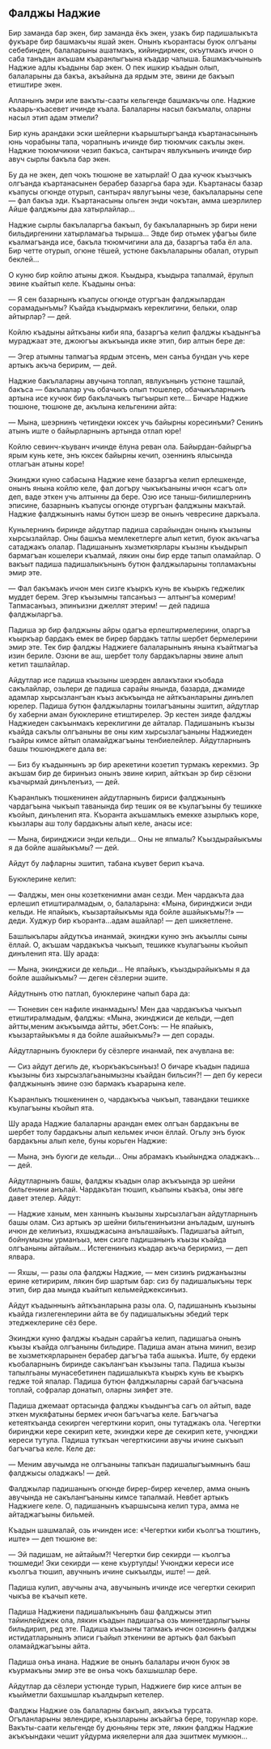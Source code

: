 ## Фалджы Наджие

Бир заманда бар экен, бир заманда ёкъ экен, узакъ бир падишалыкъта фукъаре бир башмакъчы яшай экен.
Онынъ къорантасы буюк олгъаны себебинден, балаларыны ашатмакъ, кийиндирмек, окъутмакъ ичюн о саба танъдан акъшам къаранлыгъына къадар чалыша.
Башмакъчынынъ Наджие адлы къадыны бар экен.
О пек ишкир къадын олып, балаларыны да бакъа, акъайына да ярдым эте, эвини де бакъып етиштире экен.

Алланынъ эмри иле вакъты-сааты кельгенде башмакъчы оле.
Наджие къаарь-къасевет ичинде къала.
Балаларны насыл бакъмалы, оларны насыл этип адам этмели?

Бир кунь арандаки эски шейлерни къарыштыргъанда къартанасынынъ юнь чорабыны тапа, чорапнынъ ичинде бир тююмчик сакълы экен.
Наджие тююмчикни чезип бакъса, сантырач явлукънынъ ичинде бир авуч сырлы бакъла бар экен.

Бу да не экен, деп чокъ тюшюне ве хатырлай!
О даа кучюк къызчыкъ олгъанда къартанасынен берабер базаргьа бара эди.
Къартанасы базар къапусы огюнде отурып, сантырач явлугъыны чезе, бакълаларыны сепе — фал бакъа эди.
Къартанасыны ольген энди чокътан, амма шеэрлилер Айше фалджыны даа хатырлайлар...

Наджие сырлы бакълаларгъа бакъып, бу бакълаларнынъ эр бири нени бильдиргенини хатырламагьа тырыша...
Эвде бир отьмек уфагъы биле къалмагъанда исе, бакъла тююмчигини ала да, базаргъа таба ёл ала.
Бир четте отурып, огюне тёшей, устюне бакълаларыны обалап, отурып беклей...

О куню бир койлю атыны джоя.
Къыдыра, къыдыра тапалмай, ёрулып эвине къайтып келе.
Къадыны онъа:

— Я сен базарнынъ къапусы огюнде отургъан фалджылардан сорамадынъмы?
Къайда къыдырмакъ кереклигини, бельки, олар айтырлар? — дей.

Койлю къадыны айткъаны киби япа, базаргъа келип фалджы къадынгъа мураджаат эте, джоюгъы акъкъында икяе этип, бир алтын бере де:

— Эгер атымны тапмагъа ярдым этсенъ, мен санъа бундан учь кере артыкъ акъча беририм, — дей.

Наджие бакълаларны авучына топлап, явлукънынъ устюне ташлай, бакъса — бакълалар учь обачыкъ олып тюшелер, обачыкъларнынъ артына исе кучюк бир бакълачыкъ тыгъырып кете...
Бичаре Наджие тюшюне, тюшюне де, акълына кельгенини айта:

— Мына, шеэрнинъ четиндеки юксек учь байырны коресинъми?
Сенинъ атынъ иште о байырларнынъ артында отлап юре!

Койлю севинч-къуванч ичинде ёлуна реван ола.
Байырдан-байыргъа ярым кунь кете, энъ юксек байырны кечип, озеннинъ ялысында отлагъан атыны коре!

Экинджи куню сабасына Наджие кене базаргъа келип ерлешкенде, онынъ янына койлю келе, фал догъру чыкъкъаныны ичюн «сагъ ол» деп, ваде эткен учь алтынны да бере.
Озю исе таныш-билишлернинъ эписине, базарнынъ къапусы огюнде отургъан фалджыны макътай.
Наджие фалджынынъ намы бутюн шеэр ве онынъ чевресине даркъала.

Куньлернинъ биринде айдутлар падиша сарайындан онынъ къызыны хырсызлайлар.
Оны башкъа мемлекетлерге алып кетип, буюк акъчагъа сатаджакъ олалар. 
Падишанынъ хызметкярлары къызны къыдырып бармагъан кошелери къалмай, лякин оны бир ерде тапып оламайлар.
О вакъыт падиша падишалыкънынъ бутюн фалджыларыны топламакъны эмир эте.

— Фал бакъмакъ ичюн мен сизге къыркъ кунь ве къыркъ геджелик муддет берем.
Эгер къызымны тапсанъыз — алтынгъа комерим!
Тапмасанъыз, эпинъизни джеллят этерим! — дей падиша фалджыларгъа.

Падиша эр бир фалджыны айры одагъа ерлештирмелерини, оларгъа къыркъар бардакъ емек ве бирер бардакъ татлы шербет бермелерини эмир эте.
Тек бир фалджы Наджиеге балаларынынъ янына къайтмагъа изин бериле.
Озюни ве аш, шербет толу бардакъларны эвине алып кетип ташлайлар.

Айдутлар исе падиша къызыны шеэрден авлакътаки къобада сакълайлар, озьлери де падиша сарайы янында, базарда, джамиде адамлар хырсызлангъан къыз акъкъында не айткъанларыны динълеп юрелер.
Падиша бутюн фалджыларны тоилагъаныны эшитип, айдутлар бу хаберни аман буюклерине етиштирелер.
Эр кестен зияде фалджы Наджиеден сакъынмакъ кереклигини де айталар.
Падишанынъ къызы къайда сакълы олгъаныны ве оны ким хырсызлагъаныны Наджиеден гъайры кимсе айтып оламайджагъыны тенбиелейлер.
Айдутларнынъ башы тюшюнджеге дала ве:

— Биз бу къадыннынъ эр бир арекетини козетип турмакъ керекмиз.
Эр акъшам бир де биринъиз онынъ эвине кирип, айткъан эр бир сёзюни къачырмай динъленъиз, — дей.

Къаранлыкъ тюшкенинен айдутларнынъ бириси фалджынынъ чардагъына чыкъып таванында бир тешик оя ве къулагъыны бу тешикке къойып, динъленип ята.
Къоранта акъшамлыкъ емекке азырлыкъ коре, къызлары аш толу бардакъны алып келе, анасы исе:

— Мына, биринджиси энди кельди...
Оны не япмалы?
Къыздырайыкъмы я да бойле ашайыкъмы? — дей.

Айдут бу лафларны эшитип, табана къувет берип къача.

Буюклерине келип:

— Фалджы, мен оны козеткенимни аман сезди.
Мен чардакъта даа ерлешип етиштиралмадым, о, балаларына: «Мына, биринджиси энди кельди. 
Не япайыкъ, къызартайыкъмы яда бойле ашайыкъмы?!» — деди.
Худжур бир къоранта...адам ашайлар! — деп шикяетлене.

Башлыкълары айдуткъа инанмай, экинджи куню энъ акъыллы сыны ёллай.
О, акъшам чардакъкъа чыкъып, тешикке къулагъыны къойып динъленип ята.
Шу арада:

— Мына, экинджиси де кельди...
Не япайыкъ, къыздырайыкъмы я да бойле ашайыкъмы? — деген сёзлерни эшите.

Айдутнынъ отю патлап, буюклерине чапып бара да:

— Тюневин сен нафиле инанмадынъ!
Мен даа чардакъкъа чыкъып етиштиралмадым, фалджы: «Мына, экинджиси де кельди, —деп айтты,меним акъкъымда айтты, эбет.Сонъ: — Не япайыкъ, къызартайыкъмы я да бойле ашайыкъмы?» — деп сорады.

Айдутларнынъ буюклери бу сёзлерге инанмай, пек ачувлана ве:

— Сиз айдут дегиль де, къоркъакъсынъыз!
О бичаре къадын падиша къызыны биз хырсызлагьанымызны къайдан бильсин?! — деп бу кереси фалджынынъ эвине озю бармакъ къарарына келе.

Къаранлыкъ тюшкенинен о, чардакъкъа чыкъып, тавандаки тешикке къулагъыны къойып ята.

Шу арада Наджие балаларны арандан емек олгъан бардакъны ве шербет толу бардакъны алып кельмек ичюн ёллай.
Огьлу энъ буюк бардакъны алып келе, буны корьген Наджие:


— Мына, энъ буюги де кельди...
Оны абрамакъ къыйынджа оладжакъ... — дей.

Айдутларнынъ башы, фалджы къадын олар акъкъында эр шейни бильгенини анълай.
Чардакътан тюшип, къапыны къакъа, оны эвге давет этелер.
Айдут:

— Наджие ханым, мен ханнынъ къызыны хырсызлагъан айдутларнынъ башы олам.
Сиз артыкъ эр шейни бильгенинъизни анъладым, шунынъ ичюн де келинъиз, яхшыджасына анълашайыкъ.
Падишагьа айтып, бойнумызны урманъыз, мен сизге падишанынъ къызы къайда олгъаныны айтайым...
Истегенинъиз къадар акъча берирмиз, — деп ялвара.

— Яхшы, — разы ола фалджы Наджие, — мен сизинъ риджанъызны ерине кетиририм, лякин бир шартым бар: сиз бу падишалыкъны терк этип, бир даа мында къайтып кельмейджексинъиз.

Айдут къадыннынъ айткъанларына разы ола.
О, падишанынъ къызыны къайда гизлегенлерини айта ве бу падишалыкъны эбедий терк этеджеклерине сёз бере.

Экинджи куню фалджы къадын сарайгъа келип, падишагьа онынъ къызы къайда олгъаныны бильдире.
Падиша аман атына минип, везир ве хызметкярларынен берабер дагъгъа таба ашыкъа.
Иште, бу ердеки къобаларнынъ биринде сакълангъан къызыны тапа.
Падиша къызы тапылгьаны мунасебетинен падишалыкъта къыркъ кунь ве къыркъ гедже той япалар.
Падиша бутюн фалджыларны сарай багъчасына топлай, софралар донатып, оларны зияфет эте.

Падиша джемаат ортасында фалджы къыдынгъа сагъ ол айтып, ваде эткен мукяфатыны бермек ичюн багъчагъа келе.
Багъчагъа кетеяткъанда секирген чегерткини корип, оны тутаджакъ ола.
Чегертки биринджи кере секирип кете, экинджи кере де секирип кете, учюнджи кереси тутула.
Падиша туткъан чегерткисини авучы ичине сыкъып багъчагъа келе.
Келе де:

— Меним авучымда не олгъаныны тапкъан падишалыгъымнынъ баш фалджысы оладжакъ! — дей.

Фалджылар падишанынъ огюнде бирер-бирер кечелер, амма онынъ авучында не сакълангъаныны кимсе тапалмай.
Невбет артыкъ Наджиеге келе.
О, падишанынъ къаршысына келип тура, амма не айтаджагъыны бильмей.

Къадын шашмалай, озь ичинден исе: «Чегертки киби къолгъа тюштинъ, иште» — деп тюшюне ве:

— Эй падишам, не айтайым?!
Чегертки бир секирди — къолгъа тюшмеди!
Эки секирди — кене къуртулды!
Учюнджи кереси исе къолгъа тюшип, авучнынъ ичине сыкъылды, иште! — дей.

Падиша кулип, авучыны ача, авучынынъ ичинде исе чегертки секирип чыкъа ве къачып кете.

Падиша Наджиени падишалыкънынъ баш фалджысы этип тайинлейджек ола, лякин къадын падишагьа озь миннетдарлыгъыны бильдирип, ред эте.
Падиша къызыны тапмакъ ичюн озюнинъ фалджы истидатларынынъ эписи гъайып эткенини ве артыкъ фал бакъып оламайджагъыны айта.


Падиша онъа инана.
Наджие ве онынъ балалары ичюн буюк эв къурмакъны эмир эте ве онъа чокъ бахшышлар бере.

Айдутлар да сёзлери устюнде турып, Наджиеге бир кисе алтын ве къыйметли бахшышлар къалдырып кетелер.

Фалджы Наджие озь балаларны бакъып, аякъкъа турсата.
Огъланларыны эвлендире, къызларыны акъайгъа бере, торунлар коре.
Вакъты-саати кельгенде бу дюньяны терк эте, лякин фалджы Наджие акъкъындаки чешит уйдурма икяелерни аля даа эшитмек мумкюн...
